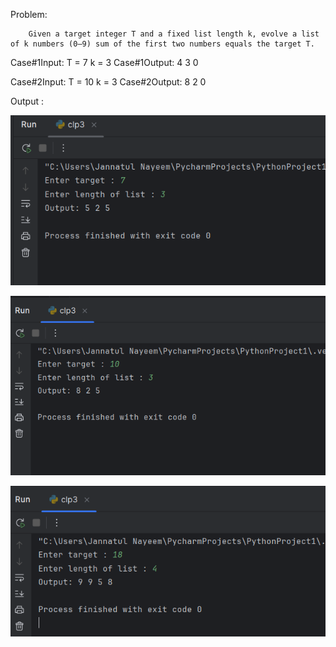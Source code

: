 Problem:

        Given a target integer T and a fixed list length k, evolve a list of k numbers (0–9) sum of the first two numbers equals the target T.

Case#1Input:
T = 7
k = 3
Case#1Output:
4 3 0



Case#2Input:
T = 10
k = 3
Case#2Output:
8 2 0


Output :


![Alt Text Here](https://github.com/Jannat-358/CLP3/blob/main/output3.png?raw=true)


![Alt Text Here](https://github.com/Jannat-358/CLP3/blob/main/output2.png)


![Alt Text Here](https://github.com/Jannat-358/CLP3/blob/main/output1.png?raw=true)
